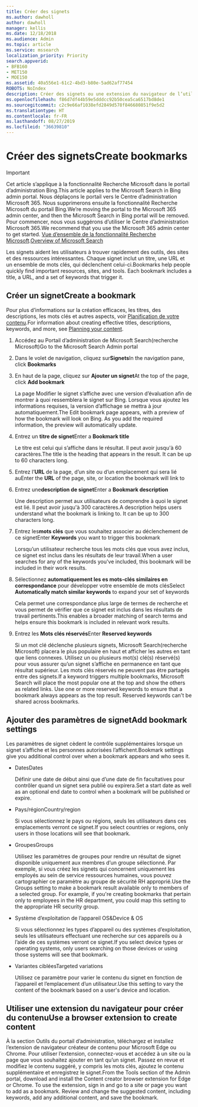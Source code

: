 ```yaml
---
title: Créer des signets
ms.author: dawholl
author: dawholl
manager: kellis
ms.date: 12/18/2018
ms.audience: Admin
ms.topic: article
ms.service: mssearch
localization_priority: Priority
search.appverid:
- BFB160
- MET150
- MOE150
ms.assetid: 40a556e1-61c2-4bd3-b80e-5ad62af77454
ROBOTS: NoIndex
description: Créer des signets ou une extension du navigateur de l’utilisateur pour les ajouter à vos résultats de travail Microsoft Search (recherche Microsoft)
ms.openlocfilehash: f86d7df44b59e5dddcc92b50cea5ca6517bd8de1
ms.sourcegitcommit: c2c9e66af1038efd2849d578f846680851f9e5d2
ms.translationtype: HT
ms.contentlocale: fr-FR
ms.lasthandoff: 08/27/2019
ms.locfileid: "36639810"
---
```

# <a name="create-bookmarks"></a><span data-ttu-id="ee98e-103">Créer des signets</span><span class="sxs-lookup"><span data-stu-id="ee98e-103">Create bookmarks</span></span>

> [!IMPORTANT]
> <span data-ttu-id="ee98e-104">Cet article s’applique à la fonctionnalité Recherche Microsoft dans le portail d’administration Bing.</span><span class="sxs-lookup"><span data-stu-id="ee98e-104">This article applies to the Microsoft Search in Bing admin portal.</span></span> <span data-ttu-id="ee98e-105">Nous déplaçons le portail vers le Centre d’administration Microsoft 365. Nous supprimerons ensuite la fonctionnalité Recherche Microsoft du portail Bing.</span><span class="sxs-lookup"><span data-stu-id="ee98e-105">We’re moving the portal to the Microsoft 365 admin center, and then the Microsoft Search in Bing portal will be removed.</span></span> <span data-ttu-id="ee98e-106">Pour commencer, nous vous suggérons d’utiliser le Centre d’administration Microsoft 365.</span><span class="sxs-lookup"><span data-stu-id="ee98e-106">We recommend that you use the Microsoft 365 admin center to get started.</span></span> <span data-ttu-id="ee98e-107">[Vue d’ensemble de la fonctionnalité Recherche Microsoft](overview-microsoft-search.md).</span><span class="sxs-lookup"><span data-stu-id="ee98e-107">[Overview of Microsoft Search](overview-microsoft-search.md)</span></span>
    
<span data-ttu-id="ee98e-p102">Les signets aident les utilisateurs à trouver rapidement des outils, des sites et des ressources intéressantes. Chaque signet inclut un titre, une URL et un ensemble de mots clés, qui déclenchent celui-ci.</span><span class="sxs-lookup"><span data-stu-id="ee98e-p102">Bookmarks help people quickly find important resources, sites, and tools. Each bookmark includes a title, a URL, and a set of keywords that trigger it.</span></span>
  
## <a name="create-a-bookmark"></a><span data-ttu-id="ee98e-110">Créer un signet</span><span class="sxs-lookup"><span data-stu-id="ee98e-110">Create a bookmark</span></span>

<span data-ttu-id="ee98e-111">Pour plus d’informations sur la création efficaces, les titres, des descriptions, les mots clés et autres aspects, voir [Planification de votre contenu](plan-your-content.md).</span><span class="sxs-lookup"><span data-stu-id="ee98e-111">For information about creating effective titles, descriptions, keywords, and more, see [Planning your content](plan-your-content.md).</span></span>
  
1. <span data-ttu-id="ee98e-112">Accédez au Portail d’administration de Microsoft Search(recherche Microsoft)</span><span class="sxs-lookup"><span data-stu-id="ee98e-112">Go to the Microsoft Search Admin portal</span></span>
    
2. <span data-ttu-id="ee98e-113">Dans le volet de navigation, cliquez sur**Signets**</span><span class="sxs-lookup"><span data-stu-id="ee98e-113">In the navigation pane, click **Bookmarks**</span></span>
    
3. <span data-ttu-id="ee98e-114">En haut de la page, cliquez sur **Ajouter un signet**</span><span class="sxs-lookup"><span data-stu-id="ee98e-114">At the top of the page, click **Add bookmark**</span></span>
    
    <span data-ttu-id="ee98e-p103">La page Modifier le signet s’affiche avec une version d’évaluation afin de montrer à quoi ressemblera le signet sur Bing. Lorsque vous ajoutez les informations requises, la version d’affichage se mettra à jour automatiquement.</span><span class="sxs-lookup"><span data-stu-id="ee98e-p103">The Edit bookmark page appears, with a preview of how the bookmark will look on Bing. As you add the required information, the preview will automatically update.</span></span>
    
4. <span data-ttu-id="ee98e-117">Entrez un **titre de signet**</span><span class="sxs-lookup"><span data-stu-id="ee98e-117">Enter a **Bookmark title**</span></span>
    
    <span data-ttu-id="ee98e-p104">Le titre est celui qui s’affiche dans le résultat. Il peut avoir jusqu'à 60 caractères.</span><span class="sxs-lookup"><span data-stu-id="ee98e-p104">The title is the heading that appears in the result. It can be up to 60 characters long.</span></span>
    
5. <span data-ttu-id="ee98e-120">Entrez l’**URL** de la page, d’un site ou d’un emplacement qui sera lié au</span><span class="sxs-lookup"><span data-stu-id="ee98e-120">Enter the **URL** of the page, site, or location the bookmark will link to</span></span> 
    
6. <span data-ttu-id="ee98e-121">Entrez une**description de signet**</span><span class="sxs-lookup"><span data-stu-id="ee98e-121">Enter a **Bookmark description**</span></span>
    
    <span data-ttu-id="ee98e-p105">Une description permet aux utilisateurs de comprendre à quoi le signet est lié. Il peut avoir jusqu'à 300 caractères.</span><span class="sxs-lookup"><span data-stu-id="ee98e-p105">A description helps users understand what the bookmark is linking to. It can be up to 300 characters long.</span></span>
    
7. <span data-ttu-id="ee98e-124">Entrez les**mots clés** que vous souhaitez associer au déclenchement de ce signet</span><span class="sxs-lookup"><span data-stu-id="ee98e-124">Enter **Keywords** you want to trigger this bookmark</span></span> 
    
    <span data-ttu-id="ee98e-125">Lorsqu’un utilisateur recherche tous les mots clés que vous avez inclus, ce signet est inclus dans les résultats de leur travail.</span><span class="sxs-lookup"><span data-stu-id="ee98e-125">When a user searches for any of the keywords you've included, this bookmark will be included in their work results.</span></span>
    
8. <span data-ttu-id="ee98e-126">Sélectionnez **automatiquement les es mots-clés similaires en correspondance** pour développer votre ensemble de mots clés</span><span class="sxs-lookup"><span data-stu-id="ee98e-126">Select **Automatically match similar keywords** to expand your set of keywords</span></span> 
    
    <span data-ttu-id="ee98e-127">Cela permet une correspondance plus large de termes de recherche et vous permet de vérifier que ce signet est inclus dans les résultats de travail pertinents.</span><span class="sxs-lookup"><span data-stu-id="ee98e-127">This enables a broader matching of search terms and helps ensure this bookmark is included in relevant work results.</span></span>
    
9. <span data-ttu-id="ee98e-128">Entrez les **Mots clés réservés**</span><span class="sxs-lookup"><span data-stu-id="ee98e-128">Enter **Reserved keywords**</span></span>
    
    <span data-ttu-id="ee98e-p106">Si un mot clé déclenche plusieurs signets, Microsoft Search(recherche Microsoft) placera le plus populaire en haut et afficher les autres en tant que liens connexes. Utilisez un ou plusieurs mot(s) clé(s) réservé(s) pour vous assurer qu’un signet s’affiche en permanence en tant que résultat supérieur. Les mots clés réservés ne peuvent pas être partagés entre des signets.</span><span class="sxs-lookup"><span data-stu-id="ee98e-p106">If a keyword triggers multiple bookmarks, Microsoft Search will place the most popular one at the top and show the others as related links. Use one or more reserved keywords to ensure that a bookmark always appears as the top result. Reserved keywords can't be shared across bookmarks.</span></span>
    
## <a name="add-bookmark-settings"></a><span data-ttu-id="ee98e-132">Ajouter des paramètres de signet</span><span class="sxs-lookup"><span data-stu-id="ee98e-132">Add bookmark settings</span></span>

<span data-ttu-id="ee98e-133">Les paramètres de signet cèdent le contrôle supplémentaires lorsque un signet s’affiche et les personnes autorisées l’affichent.</span><span class="sxs-lookup"><span data-stu-id="ee98e-133">Bookmark settings give you additional control over when a bookmark appears and who sees it.</span></span>
  
- <span data-ttu-id="ee98e-134">Dates</span><span class="sxs-lookup"><span data-stu-id="ee98e-134">Dates</span></span>
    
    <span data-ttu-id="ee98e-135">Définir une date de début ainsi que d’une date de fin facultatives pour contrôler quand un signet sera publié ou expirera.</span><span class="sxs-lookup"><span data-stu-id="ee98e-135">Set a start date as well as an optional end date to control when a bookmark will be published or expire.</span></span> 
    
- <span data-ttu-id="ee98e-136">Pays/région</span><span class="sxs-lookup"><span data-stu-id="ee98e-136">Country/region</span></span>
    
    <span data-ttu-id="ee98e-137">Si vous sélectionnez le pays ou régions, seuls les utilisateurs dans ces emplacements verront ce signet.</span><span class="sxs-lookup"><span data-stu-id="ee98e-137">If you select countries or regions, only users in those locations will see that bookmark.</span></span>
    
- <span data-ttu-id="ee98e-138">Groupes</span><span class="sxs-lookup"><span data-stu-id="ee98e-138">Groups</span></span>
    
    <span data-ttu-id="ee98e-p107">Utilisez les paramètres de groupes pour rendre un résultat de signet disponible uniquement aux membres d’un groupe sélectionné. Par exemple, si vous créez les signets qui concernent uniquement les employés au sein de service ressources humaines, vous pouvez cartographier ce paramètre au groupe de sécurité RH approprié.</span><span class="sxs-lookup"><span data-stu-id="ee98e-p107">Use the Groups setting to make a bookmark result available only to members of a selected group. For example, if you're creating bookmarks that pertain only to employees in the HR department, you could map this setting to the appropriate HR security group.</span></span>
    
- <span data-ttu-id="ee98e-141">Système d’exploitation de l’appareil OS&amp;</span><span class="sxs-lookup"><span data-stu-id="ee98e-141">Device &amp; OS</span></span>
    
    <span data-ttu-id="ee98e-142">Si vous sélectionnez les types d’appareil ou des systèmes d’exploitation, seuls les utilisateurs effectuant une recherche sur ces appareils ou à l’aide de ces systèmes verront ce signet.</span><span class="sxs-lookup"><span data-stu-id="ee98e-142">If you select device types or operating systems, only users searching on those devices or using those systems will see that bookmark.</span></span>
    
- <span data-ttu-id="ee98e-143">Variantes ciblées</span><span class="sxs-lookup"><span data-stu-id="ee98e-143">Targeted variations</span></span>
    
    <span data-ttu-id="ee98e-144">Utilisez ce paramètre pour varier le contenu du signet en fonction de l’appareil et l’emplacement d’un utilisateur.</span><span class="sxs-lookup"><span data-stu-id="ee98e-144">Use this setting to vary the content of the bookmark based on a user's device and location.</span></span>
    
## <a name="use-a-browser-extension-to-create-content"></a><span data-ttu-id="ee98e-145">Utiliser une extension du navigateur pour créer du contenu</span><span class="sxs-lookup"><span data-stu-id="ee98e-145">Use a browser extension to create content</span></span>

<span data-ttu-id="ee98e-p108">À la section Outils du portail d’administration, téléchargez et installez l’extension de navigateur créateur de contenu pour Microsoft Edge ou Chrome. Pour utiliser l’extension, connectez-vous et accédez à un site ou la page que vous souhaitez ajouter en tant qu’un signet. Passez en revue et modifiez le contenu suggéré, y compris les mots clés, ajoutez le contenu supplémentaire et enregistrez le signet.</span><span class="sxs-lookup"><span data-stu-id="ee98e-p108">From the Tools section of the Admin portal, download and install the Content creator browser extension for Edge or Chrome. To use the extension, sign in and go to a site or page you want to add as a bookmark. Review and change the suggested content, including keywords, add any additional content, and save the bookmark.</span></span>